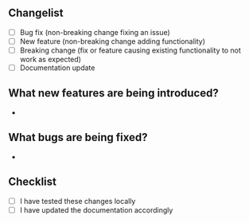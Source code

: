 <!-- NOTE: This is a living, breathing template for pull request templates, this should evolve as the supporting team grows. -->

## Changelist
<!-- Brief description of each bug fixed/resolved (reported AND unreported) -->
- [ ] Bug fix (non-breaking change fixing an issue)
- [ ] New feature (non-breaking change adding functionality)
- [ ] Breaking change (fix or feature causing existing functionality to not work as expected)
- [ ] Documentation update

## What new features are being introduced?
<!-- Brief description of each significant feature and/or enhancement -->
- 

## What bugs are being fixed?
<!-- Brief description of each bug fixed/resolved (reported AND unreported) -->
- 

## Checklist
<!-- Brief description of each bug fixed/resolved (reported AND unreported) -->
- [ ] I have tested these changes locally
- [ ] I have updated the documentation accordingly